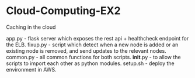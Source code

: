 # Cloud-Computing-EX2
Caching in the cloud

app.py - flask server which exposes the rest api + healthcheck endpoint for the ELB.
fixup.py - script which detect when a new node is added or an existing node is removed, and send updates to the relevant nodes.
common.py - all common functions for both scripts.
__init__.py - to allow the scripts to import each other as python modules.
setup.sh - deploy the environment in AWS.